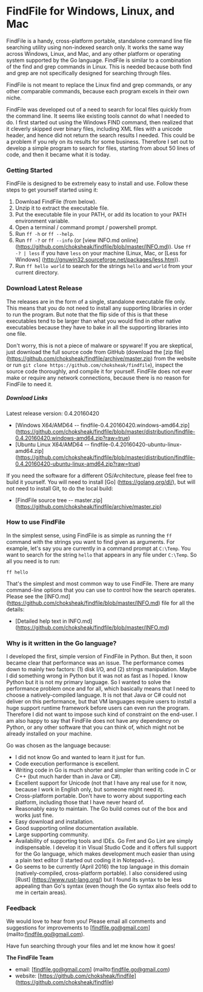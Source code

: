 FindFile for Windows, Linux, and Mac
====================================

FindFile is a handy, cross-platform portable, standalone command line file searching utility using non-indexed search only. It works the same way across Windows, Linux, and Mac, and any other platform or operating system supported by the Go language. FindFile is similar to a combination of the find and grep commands in Linux. This is needed because both find and grep are not specifically designed for searching through files.

FindFile is not meant to replace the Linux find and grep commands, or any other comparable commands, because each program excels in their own niche.

FindFile was developed out of a need to search for local files quickly from the command line. It seems like existing tools cannot do what I needed to do. I first started out using the Windows FIND command, then realized that it cleverly skipped over binary files, including XML files with a unicode header, and hence did not return the search results I needed. This could be a problem if you rely on its results for some business. Therefore I set out to develop a simple program to search for files, starting from about 50 lines of code, and then it became what it is today.

### Getting Started

FindFile is designed to be extremely easy to install and use. Follow these steps to get yourself started using it:

1. Download FindFile (from below).
2. Unzip it to extract the executable file.
3. Put the executable file in your PATH, or add its location to your PATH environment variable.
4. Open a terminal / command prompt / powershell prompt.
5. Run `ff -h` or `ff --help`.
6. Run `ff -?` or `ff --info` (or [view INFO.md online] (https://github.com/choksheak/findfile/blob/master/INFO.md)). Use `ff -? | less` if you have `less` on your machine (Linux, Mac, or [Less for Windows] (http://gnuwin32.sourceforge.net/packages/less.htm)).
7. Run `ff hello world` to search for the strings `hello` and `world` from your current directory.

### Download Latest Release

The releases are in the form of a single, standalone executable file only. This means that you do not need to install any supporting libraries in order to run the program. But note that the flip side of this is that these executables tend to be larger than what you would find in other native executables because they have to bake in all the supporting libraries into one file.

Don't worry, this is not a piece of malware or spyware! If you are skeptical, just download the full source code from GitHub (download the [zip file] (https://github.com/choksheak/findfile/archive/master.zip) from the website or run `git clone https://github.com/choksheak/findfile`), inspect the source code thoroughly, and compile it for yourself. FindFile does not ever make or require any network connections, because there is no reason for FindFile to need it.

##### Download Links

Latest release version: 0.4.20160420

- [Windows X64/AMD64 -- findfile-0.4.20160420.windows-amd64.zip] (https://github.com/choksheak/findfile/blob/master/distribution/findfile-0.4.20160420.windows-amd64.zip?raw=true)
- [Ubuntu Linux X64/AMD64 -- findfile-0.4.20160420-ubuntu-linux-amd64.zip] (https://github.com/choksheak/findfile/blob/master/distribution/findfile-0.4.20160420-ubuntu-linux-amd64.zip?raw=true)

If you need the software for a different OS/Architecture, please feel free to build it yourself. You will need to install [Go] (https://golang.org/dl/), but will not need to install Git, to do the local build:

- [FindFile source tree -- master.zip] (https://github.com/choksheak/findfile/archive/master.zip)

### How to use FindFile

In the simplest sense, using FindFile is as simple as running the `ff` command with the strings you want to find given as arguments. For example, let's say you are currently in a command prompt at `C:\Temp`. You want to search for the string `hello` that appears in any file under `C:\Temp`. So all you need is to run:

```
ff hello
```

That's the simplest and most common way to use FindFile. There are many command-line options that you can use to control how the search operates. Please see the [INFO.md] (https://github.com/choksheak/findfile/blob/master/INFO.md) file for all the details:

- [Detailed help text in INFO.md] (https://github.com/choksheak/findfile/blob/master/INFO.md)

### Why is it written in the Go language?

I developed the first, simple version of FindFile in Python. But then, it soon became clear that performance was an issue. The performance comes down to mainly two factors: (1) disk I/O, and (2) strings manipulation. Maybe I did something wrong in Python but it was not as fast as I hoped. I know Python but it is not my primary language. So I wanted to solve the performance problem once and for all, which basically means that I need to choose a natively-compiled language. It is not that Java or C# could not deliver on this performance, but that VM languages require users to install a huge support runtime framework before users can even run the program. Therefore I did not want to impose such kind of constraint on the end-user. I am also happy to say that FindFile does not have any dependency on Python, or any other software that you can think of, which might not be already installed on your machine.

Go was chosen as the language because:
- I did not know Go and wanted to learn it just for fun.
- Code execution performance is excellent.
- Writing code in Go is much shorter and simpler than writing code in C or C++ (but much harder than in Java or C#).
- Excellent support for Unicode (not that I have any real use for it now, because I work in English only, but someone might need it).
- Cross-platform portable. Don't have to worry about supporting each platform, including those that I have never heard of.
- Reasonably easy to maintain. The Go build comes out of the box and works just fine.
- Easy download and installation.
- Good supporting online documentation available.
- Large supporting community.
- Availability of supporting tools and IDEs. Go Fmt and Go Lint are simply indispensable. I develop it in Visual Studio Code and it offers full support for the Go language, which makes development much easier than using a plain text editor (I started out coding it in Notepad++).
- Go seems to be currently (April 2016) the top language in this domain (natively-compiled, cross-platform portable). I also considered using [Rust] (https://www.rust-lang.org/) but I found its syntax to be less appealing than Go's syntax (even though the Go syntax also feels odd to me in certain areas).

### Feedback

We would love to hear from you! Please email all comments and suggestions for
improvements to [findfile.go@gmail.com] (mailto:findfile.go@gmail.com).

Have fun searching through your files and let me know how it goes!

**The FindFile Team**
- email: [findfile.go@gmail.com] (mailto:findfile.go@gmail.com)
- website: [https://github.com/choksheak/findfile] (https://github.com/choksheak/findfile)
